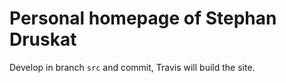 # Personal homepage of Stephan Druskat

Develop in branch `src` and commit, Travis will build the site.